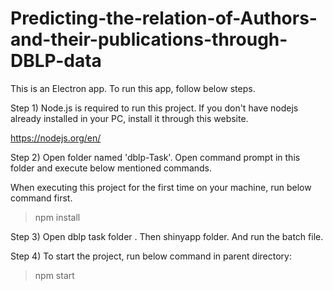 # Predicting-the-relation-of-Authors-and-their-publications-through-DBLP-data


This is an Electron app. To run this app, follow below steps.

Step 1) Node.js is required to run this project. If you don't have nodejs already installed in your PC, install it
through this website.

https://nodejs.org/en/


Step 2) Open folder named 'dblp-Task'. Open command prompt in this folder and execute below mentioned commands.


When executing this project for the first time on your machine, run below command first.

>	npm install

Step 3) Open dblp task folder . Then shinyapp folder. And run the batch file.


Step 4) To start the project, run below command in parent directory:

>	npm start
